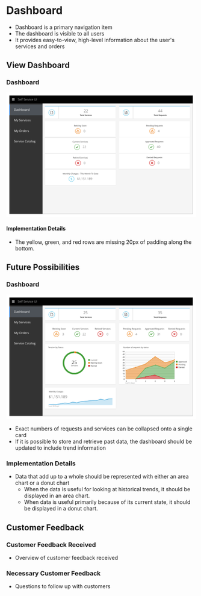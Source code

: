 # Dashboard

- Dashboard is a primary navigation item
- The dashboard is visible to all users
- It provides easy-to-view, high-level information about the user's services and orders

## View Dashboard

### Dashboard
![Image Title/Mockup Name](img/Dashboard-01.png)

#### Implementation Details
  - The yellow, green, and red rows are missing 20px of padding along the bottom.

## Future Possibilities

### Dashboard

![Image Title/Mockup Name](img/Dashboard-02.png)

- Exact numbers of requests and services can be collapsed onto a single card
- If it is possible to store and retrieve past data, the dashboard should be updated to include trend information

### Implementation Details
  - Data that add up to a whole should be represented with either an area chart or a donut chart
    - When the data is useful for looking at historical trends, it should be displayed in an area chart.
    - When data is useful primarily because of its current state, it should be displayed in a donut chart.



## Customer Feedback

### Customer Feedback Received
  - Overview of customer feedback received

### Necessary Customer Feedback
  - Questions to follow up with customers
